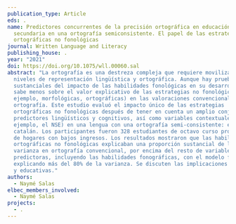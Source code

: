 ```yaml
---
publication_type: Article
eds: .
name: Predictores concurrentes de la precisión ortográfica en educación
  secundaria en una ortografía semiconsistente. El papel de las estrategias
  ortográficas no fonológicas
journal: Written Language and Literacy
publishing_house: .
year: "2021"
doi: https://doi.org/10.1075/wll.00060.sal
abstract: "La ortografía es una destreza compleja que requiere movilizar varios
  niveles de representación lingüística y ortográfica. Aunque hay pruebas
  sustanciales del impacto de las habilidades fonológicas en su desarrollo, se
  sabe menos sobre el valor explicativo de las estrategias no fonológicas (por
  ejemplo, morfológicas, ortográficas) en las valoraciones convencionales de
  ortografía. Este estudio evaluó el impacto único de las estrategias
  ortográficas no fonológicas después de tener en cuenta un amplio conjunto de
  predictores lingüísticos y cognitivos, así como variables contextuales (por
  ejemplo, el NSE) en una lengua con una ortografía semi-consistente: el
  catalán. Los participantes fueron 328 estudiantes de octavo curso procedentes
  de hogares con bajos ingresos. Los resultados mostraron que las habilidades
  ortográficas no fonológicas explicaban una proporción sustancial de la
  varianza en ortografía convencional, por encima del resto de variables
  predictoras, incluyendo las habilidades fonográficas, con el modelo final
  explicando más del 80% de la varianza. Se discuten las implicaciones teóricas
  y educativas."
authors:
  - Naymé Salas
elbec_members_involved:
  - Naymé Salas
projects:
  - .
---
```

